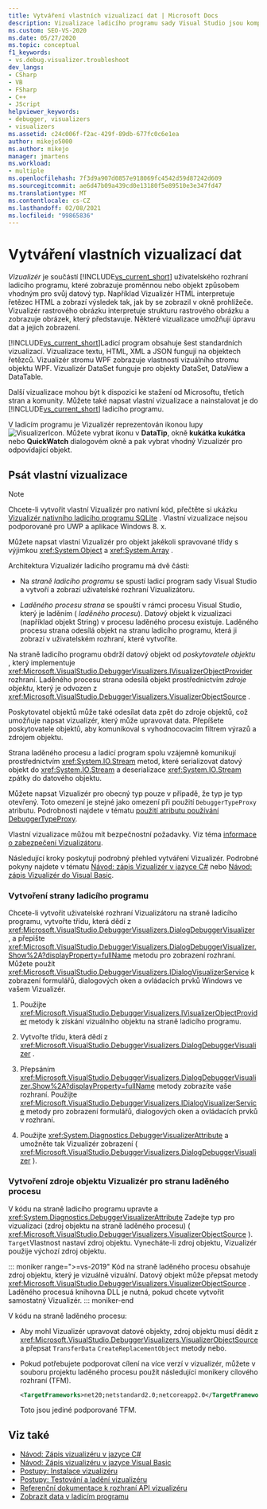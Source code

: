 ```yaml
---
title: Vytváření vlastních vizualizací dat | Microsoft Docs
description: Vizualizace ladicího programu sady Visual Studio jsou komponenty, které zobrazují data. Přečtěte si o šesti standardních vizualizujích a o tom, jak můžete psát nebo stahovat ostatní.
ms.custom: SEO-VS-2020
ms.date: 05/27/2020
ms.topic: conceptual
f1_keywords:
- vs.debug.visualizer.troubleshoot
dev_langs:
- CSharp
- VB
- FSharp
- C++
- JScript
helpviewer_keywords:
- debugger, visualizers
- visualizers
ms.assetid: c24c006f-f2ac-429f-89db-677fc0c6e1ea
author: mikejo5000
ms.author: mikejo
manager: jmartens
ms.workload:
- multiple
ms.openlocfilehash: 7f3d9a907d0857e918069fc4542d59d87242d609
ms.sourcegitcommit: ae6d47b09a439cd0e13180f5e89510e3e347fd47
ms.translationtype: MT
ms.contentlocale: cs-CZ
ms.lasthandoff: 02/08/2021
ms.locfileid: "99865836"
---
```

# <a name="create-custom-data-visualizers"></a>Vytváření vlastních vizualizací dat

 *Vizualizér* je součástí [!INCLUDE[vs_current_short](../code-quality/includes/vs_current_short_md.md)] uživatelského rozhraní ladicího programu, které zobrazuje proměnnou nebo objekt způsobem vhodným pro svůj datový typ. Například Vizualizér HTML interpretuje řetězec HTML a zobrazí výsledek tak, jak by se zobrazil v okně prohlížeče. Vizualizér rastrového obrázku interpretuje strukturu rastrového obrázku a zobrazuje obrázek, který představuje. Některé vizualizace umožňují úpravu dat a jejich zobrazení.

 [!INCLUDE[vs_current_short](../code-quality/includes/vs_current_short_md.md)]Ladicí program obsahuje šest standardních vizualizací. Vizualizace textu, HTML, XML a JSON fungují na objektech řetězců. Vizualizér stromu WPF zobrazuje vlastnosti vizuálního stromu objektu WPF. Vizualizér DataSet funguje pro objekty DataSet, DataView a DataTable.

Další vizualizace mohou být k dispozici ke stažení od Microsoftu, třetích stran a komunity. Můžete také napsat vlastní vizualizace a nainstalovat je do [!INCLUDE[vs_current_short](../code-quality/includes/vs_current_short_md.md)] ladicího programu.

V ladicím programu je Vizualizér reprezentován ikonou lupy ![VisualizerIcon](../debugger/media/dbg-tips-visualizer-icon.png "Ikona Vizualizátoru"). Můžete vybrat ikonu v **DataTip**, okně **kukátka kukátka** nebo **QuickWatch** dialogovém okně a pak vybrat vhodný Vizualizér pro odpovídající objekt.

## <a name="write-custom-visualizers"></a>Psát vlastní vizualizace

 > [!NOTE]
 > Chcete-li vytvořit vlastní Vizualizér pro nativní kód, přečtěte si ukázku [Vizualizér nativního ladicího programu SQLite](https://github.com/Microsoft/VSSDK-Extensibility-Samples/tree/master/SqliteVisualizer) . Vlastní vizualizace nejsou podporované pro UWP a aplikace Windows 8. x.

Můžete napsat vlastní Vizualizér pro objekt jakékoli spravované třídy s výjimkou <xref:System.Object> a <xref:System.Array> .

Architektura Vizualizér ladicího programu má dvě části:

- Na *straně ladicího programu* se spustí ladicí program sady Visual Studio a vytvoří a zobrazí uživatelské rozhraní Vizualizátoru.

- *Laděného procesu strana* se spouští v rámci procesu Visual Studio, který je laděním ( *laděného procesu*). Datový objekt k vizualizaci (například objekt String) v procesu laděného procesu existuje. Laděného procesu strana odesílá objekt na stranu ladicího programu, která ji zobrazí v uživatelském rozhraní, které vytvoříte.

Na straně ladicího programu obdrží datový objekt od *poskytovatele objektu* , který implementuje <xref:Microsoft.VisualStudio.DebuggerVisualizers.IVisualizerObjectProvider> rozhraní. Laděného procesu strana odesílá objekt prostřednictvím *zdroje objektu*, který je odvozen z <xref:Microsoft.VisualStudio.DebuggerVisualizers.VisualizerObjectSource> .

Poskytovatel objektů může také odesílat data zpět do zdroje objektů, což umožňuje napsat vizualizér, který může upravovat data. Přepíšete poskytovatele objektů, aby komunikoval s vyhodnocovacím filtrem výrazů a zdrojem objektu.

Strana laděného procesu a ladicí program spolu vzájemně komunikují prostřednictvím <xref:System.IO.Stream> metod, které serializovat datový objekt do <xref:System.IO.Stream> a deserializace <xref:System.IO.Stream> zpátky do datového objektu.

Můžete napsat Vizualizér pro obecný typ pouze v případě, že typ je typ otevřený. Toto omezení je stejné jako omezení při použití `DebuggerTypeProxy` atributu. Podrobnosti najdete v tématu [použití atributu používání DebuggerTypeProxy](../debugger/using-debuggertypeproxy-attribute.md).

Vlastní vizualizace můžou mít bezpečnostní požadavky. Viz téma [informace o zabezpečení Vizualizátoru](../debugger/visualizer-security-considerations.md).

Následující kroky poskytují podrobný přehled vytváření Vizualizér. Podrobné pokyny najdete v tématu [Návod: zápis Vizualizér v jazyce C#](../debugger/walkthrough-writing-a-visualizer-in-csharp.md) nebo [Návod: zápis Vizualizér do Visual Basic](../debugger/walkthrough-writing-a-visualizer-in-visual-basic.md).

### <a name="to-create-the-debugger-side"></a>Vytvoření strany ladicího programu

Chcete-li vytvořit uživatelské rozhraní Vizualizátoru na straně ladicího programu, vytvořte třídu, která dědí z <xref:Microsoft.VisualStudio.DebuggerVisualizers.DialogDebuggerVisualizer> , a přepište <xref:Microsoft.VisualStudio.DebuggerVisualizers.DialogDebuggerVisualizer.Show%2A?displayProperty=fullName> metodu pro zobrazení rozhraní. Můžete použít <xref:Microsoft.VisualStudio.DebuggerVisualizers.IDialogVisualizerService> k zobrazení formulářů, dialogových oken a ovládacích prvků Windows ve vašem Vizualizér.

1. Použijte <xref:Microsoft.VisualStudio.DebuggerVisualizers.IVisualizerObjectProvider> metody k získání vizuálního objektu na straně ladicího programu.

1. Vytvořte třídu, která dědí z <xref:Microsoft.VisualStudio.DebuggerVisualizers.DialogDebuggerVisualizer> .

1. Přepsáním <xref:Microsoft.VisualStudio.DebuggerVisualizers.DialogDebuggerVisualizer.Show%2A?displayProperty=fullName> metody zobrazíte vaše rozhraní. Použijte <xref:Microsoft.VisualStudio.DebuggerVisualizers.IDialogVisualizerService> metody pro zobrazení formulářů, dialogových oken a ovládacích prvků v rozhraní.

4. Použijte <xref:System.Diagnostics.DebuggerVisualizerAttribute> a umožněte tak Vizualizér zobrazení ( <xref:Microsoft.VisualStudio.DebuggerVisualizers.DialogDebuggerVisualizer> ).

### <a name="to-create-the-visualizer-object-source-for-the-debuggee-side"></a>Vytvoření zdroje objektu Vizualizér pro stranu laděného procesu

V kódu na straně ladicího programu upravte a <xref:System.Diagnostics.DebuggerVisualizerAttribute> Zadejte typ pro vizualizaci (zdroj objektu na straně laděného procesu) ( <xref:Microsoft.VisualStudio.DebuggerVisualizers.VisualizerObjectSource> ). `Target`Vlastnost nastaví zdroj objektu. Vynecháte-li zdroj objektu, Vizualizér použije výchozí zdroj objektu.

::: moniker range=">=vs-2019"
Kód na straně laděného procesu obsahuje zdroj objektu, který je vizuálně vizuální. Datový objekt může přepsat metody <xref:Microsoft.VisualStudio.DebuggerVisualizers.VisualizerObjectSource> . Laděného procesuá knihovna DLL je nutná, pokud chcete vytvořit samostatný Vizualizér.
::: moniker-end

V kódu na straně laděného procesu:

- Aby mohl Vizualizér upravovat datové objekty, zdroj objektu musí dědit z <xref:Microsoft.VisualStudio.DebuggerVisualizers.VisualizerObjectSource> a přepsat `TransferData` `CreateReplacementObject` metody nebo.

- Pokud potřebujete podporovat cílení na více verzí v vizualizér, můžete v souboru projektu laděného procesu použít následující monikery cílového rozhraní (TFM).

   ```xml
   <TargetFrameworks>net20;netstandard2.0;netcoreapp2.0</TargetFrameworks>
   ```

   Toto jsou jediné podporované TFM.

## <a name="see-also"></a>Viz také

- [Návod: Zápis vizualizéru v jazyce C#](../debugger/walkthrough-writing-a-visualizer-in-csharp.md)
- [Návod: Zápis vizualizéru v jazyce Visual Basic](../debugger/walkthrough-writing-a-visualizer-in-visual-basic.md)
- [Postupy: Instalace vizualizéru](../debugger/how-to-install-a-visualizer.md)
- [Postupy: Testování a ladění vizualizéru](../debugger/how-to-test-and-debug-a-visualizer.md)
- [Referenční dokumentace k rozhraní API vizualizéru](../debugger/visualizer-api-reference.md)
- [Zobrazit data v ladicím programu](../debugger/viewing-data-in-the-debugger.md)